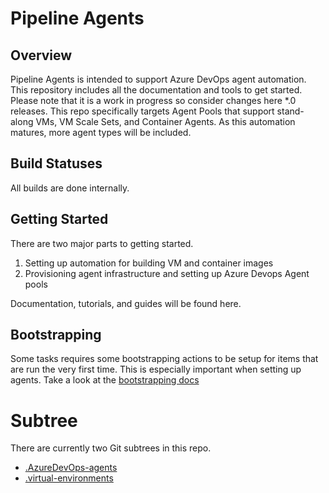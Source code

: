 # Pipeline Agents

## Overview

Pipeline Agents is intended to support Azure DevOps agent automation. This repository includes all the documentation and tools to get started. Please note that it is a work in progress so consider changes here *.0 releases. This repo specifically targets Agent Pools that support stand-along VMs, VM Scale Sets, and Container Agents. As this automation matures, more agent types will be included.

## Build Statuses

All builds are done internally.

## Getting Started

There are two major parts to getting started.

1. Setting up automation for building VM and container images
2. Provisioning agent infrastructure and setting up Azure Devops Agent pools

Documentation, tutorials, and guides will be found here.

## Bootstrapping

Some tasks requires some bootstrapping actions to be setup for items that are run the very first time. This is especially important when setting up agents. Take a look at the [bootstrapping docs](docs/bootstrapping.md)

# Subtree

There are currently two Git subtrees in this repo.

- [.AzureDevOps-agents](./.virtual-environments)
- [.virtual-environments](./.AzureDevOps-agents)

